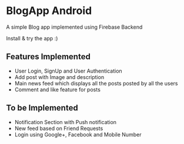 # BlogApp Android
A simple Blog app implemented using Firebase Backend

Install & try the app :)

## Features Implemented
- User Login, SignUp and User Authentication
- Add post with Image and description
- Main news feed which displays all the posts posted by all the users
- Comment and like feature for posts

## To be Implemented
- Notification Section with Push notification
- New feed based on Friend Requests
- Login using Google+, Facebook and Mobile Number
